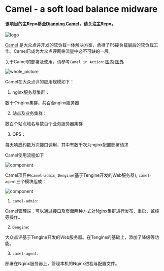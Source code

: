 Camel - a soft load balance midware
================

#### 该项目的主Repo移至[Dianping Camel](https://github.com/dianping/camel)，请关注主Repo。

![logo](https://raw.githubusercontent.com/leonindy/camel/master/camel-admin/src/main/webapp/assets/images/camel_logo_blue.png)

[Camel](https://github.com/dianping/camel) 是大众点评开发的软负载一体解决方案，承担了F5硬负载层后的软负载工作。Camel已成为大众点评网络流量中必不可缺的一层。

关于Camel的部署及使用，请参考`Camel in Action`: [国内](http://leonindy.coding.me/camel_in_action/)  [国外](http://leonindy.github.io/camel_in_action/)

![whole_picture](https://raw.githubusercontent.com/leonindy/camel/master/camel-admin/src/main/webapp/assets/images/whole_picture.png)

Camel在大众点评的应用规模如下：

1. nginx服务器集群：

  数十个nginx集群，共百台nginx服务器

2. 站点及业务集群：

  数百个站点域名与数百个业务服务器集群

3. QPS：

  每天响应约数万次接口调用，其中有数千次为nginx配置部署请求


Camel使用流程如下：

![component](https://raw.githubusercontent.com/leonindy/camel/master/camel-admin/src/main/webapp/assets/images/over_all.gif)


Camel项目由`camel-admin`, `Dengine`\(基于Tengine开发的Web服务器\), `camel-agent`三个模块组成：

![component](https://raw.githubusercontent.com/leonindy/camel/master/camel-admin/src/main/webapp/assets/images/component.png)

1. `camel-admin`:

  Camel管理端：可以通过接口及页面两种方式对Nginx集群进行发布、重启、监控等操作。

2. `Dengine`:

  大众点评基于Tengine开发的Web服务器。在Tengine的基础上，添加了降级等功能。

3. `camel-agent`:

  部署在Nginx服务器上，管理本机的Nginx进程与配置文件。
